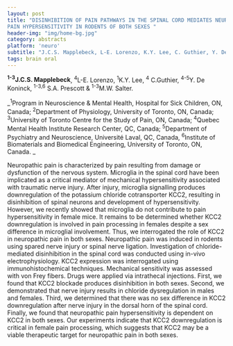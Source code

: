 ```yaml
---
layout: post
title: "DISINHIBITION OF PAIN PATHWAYS IN THE SPINAL CORD MEDIATES NEUROPATHIC
PAIN HYPERSENSITIVITY IN RODENTS OF BOTH SEXES "
header-img: "img/home-bg.jpg"
category: abstracts
platform: 'neuro'
subtitle: "J.C.S. Mapplebeck, L-E. Lorenzo, K.Y. Lee, C. Guthier, Y. De Koninck, S.A. Prescott & M.W. Salter"
tags: brain oral
---
```

**<sup>1-3</sup>J.C.S. Mapplebeck**, <sup>4</sup>L-E. Lorenzo, <sup>1</sup>K.Y. Lee, <sup>4</sup> C.Guthier, <sup>4-5</sup>Y. De Koninck, <sup>1-3,6</sup> S.A. Prescott & <sup>1-3</sup>M.W. Salter.

_<sup>1</sup>Program in Neuroscience & Mental Health, Hospital for Sick Children,
ON, Canada; <sup>2</sup>Department of Physiology, University of Toronto, ON,
Canada; <sup>3</sup>University of Toronto Centre for the Study of Pain, ON,
Canada; <sup>4</sup>Quebec Mental Health Institute Research Center, QC, Canada;
<sup>5</sup>Department of Psychiatry and Neuroscience, Université Laval, QC,
Canada, <sup>6</sup>Institute of Biomaterials and Biomedical Engineering,
University of Toronto, ON, Canada. _

Neuropathic pain is characterized by pain resulting from damage or
dysfunction of the nervous system. Microglia in the spinal cord have
been implicated as a critical mediator of mechanical hypersensitivity
associated with traumatic nerve injury. After injury, microglia
signalling produces downregulation of the potassium chloride
cotransporter KCC2, resulting in disinhibition of spinal neurons and
development of hypersensitivity. However, we recently showed that
microglia do not contribute to pain hypersensitivity in female mice. It
remains to be determined whether KCC2 downregulation is involved in pain
processing in females despite a sex difference in microglial
involvement. Thus, we interrogated the role of KCC2 in neuropathic pain
in both sexes. Neuropathic pain was induced in rodents using spared
nerve injury or spinal nerve ligation. Investigation of
chloride-mediated disinhibition in the spinal cord was conducted using
in-vivo electrophysiology. KCC2 expression was interrogated using
immunohistochemical techniques. Mechanical sensitivity was assessed with
von Frey fibers. Drugs were applied via intrathecal injections. First,
we found that KCC2 blockade produces disinhibition in both sexes.
Second, we demonstrated that nerve injury results in chloride
dysregulation in males and females. Third, we determined that there was
no sex difference in KCC2 downregulation after nerve injury in the
dorsal horn of the spinal cord. Finally, we found that neuropathic pain
hypersensitivity is dependent on KCC2 in both sexes. Our experiments
indicate that KCC2 downregulation is critical in female pain processing,
which suggests that KCC2 may be a viable therapeutic target for
neuropathic pain in both sexes.
